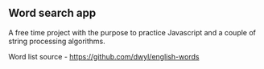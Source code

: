 ## Word search app

A free time project with the purpose to practice Javascript and a couple of string processing algorithms.

Word list source - https://github.com/dwyl/english-words
